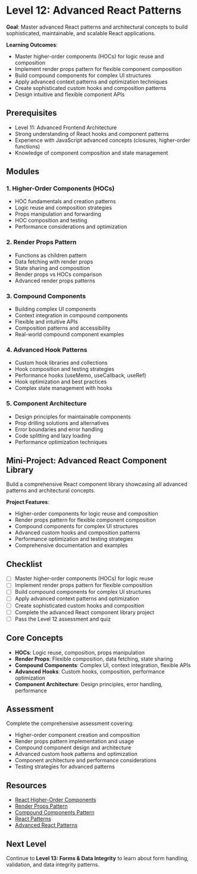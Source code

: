 # Level 12: Advanced React Patterns

**Goal**: Master advanced React patterns and architectural concepts to build sophisticated, maintainable, and scalable React applications.

**Learning Outcomes**:
- Master higher-order components (HOCs) for logic reuse and composition
- Implement render props pattern for flexible component composition
- Build compound components for complex UI structures
- Apply advanced context patterns and optimization techniques
- Create sophisticated custom hooks and composition patterns
- Design intuitive and flexible component APIs

## Prerequisites
- Level 11: Advanced Frontend Architecture
- Strong understanding of React hooks and component patterns
- Experience with JavaScript advanced concepts (closures, higher-order functions)
- Knowledge of component composition and state management

## Modules

### 1. Higher-Order Components (HOCs)
- HOC fundamentals and creation patterns
- Logic reuse and composition strategies
- Props manipulation and forwarding
- HOC composition and testing
- Performance considerations and optimization

### 2. Render Props Pattern
- Functions as children pattern
- Data fetching with render props
- State sharing and composition
- Render props vs HOCs comparison
- Advanced render props patterns

### 3. Compound Components
- Building complex UI components
- Context integration in compound components
- Flexible and intuitive APIs
- Composition patterns and accessibility
- Real-world compound component examples

### 4. Advanced Hook Patterns
- Custom hook libraries and collections
- Hook composition and testing strategies
- Performance hooks (useMemo, useCallback, useRef)
- Hook optimization and best practices
- Complex state management with hooks

### 5. Component Architecture
- Design principles for maintainable components
- Prop drilling solutions and alternatives
- Error boundaries and error handling
- Code splitting and lazy loading
- Performance optimization techniques

## Mini-Project: Advanced React Component Library
Build a comprehensive React component library showcasing all advanced patterns and architectural concepts.

**Project Features**:
- Higher-order components for logic reuse and composition
- Render props pattern for flexible component composition
- Compound components for complex UI structures
- Advanced custom hooks and composition patterns
- Performance optimization and testing strategies
- Comprehensive documentation and examples

## Checklist
- [ ] Master higher-order components (HOCs) for logic reuse
- [ ] Implement render props pattern for flexible composition
- [ ] Build compound components for complex UI structures
- [ ] Apply advanced context patterns and optimization
- [ ] Create sophisticated custom hooks and composition
- [ ] Complete the advanced React component library project
- [ ] Pass the Level 12 assessment and quiz

## Core Concepts
- **HOCs**: Logic reuse, composition, props manipulation
- **Render Props**: Flexible composition, data fetching, state sharing
- **Compound Components**: Complex UI, context integration, flexible APIs
- **Advanced Hooks**: Custom hooks, composition, performance optimization
- **Component Architecture**: Design principles, error handling, performance

## Assessment
Complete the comprehensive assessment covering:
- Higher-order component creation and composition
- Render props pattern implementation and usage
- Compound component design and architecture
- Advanced custom hook patterns and optimization
- Component architecture and performance considerations
- Testing strategies for advanced patterns

## Resources
- [React Higher-Order Components](https://reactjs.org/docs/higher-order-components.html)
- [Render Props Pattern](https://reactjs.org/docs/render-props.html)
- [Compound Components Pattern](https://kentcdodds.com/blog/compound-components-with-react-hooks)
- [React Patterns](https://reactpatterns.com/)
- [Advanced React Patterns](https://javascript.plainenglish.io/5-advanced-react-patterns-a6b7624267a6)

## Next Level
Continue to **Level 13: Forms & Data Integrity** to learn about form handling, validation, and data integrity patterns.
